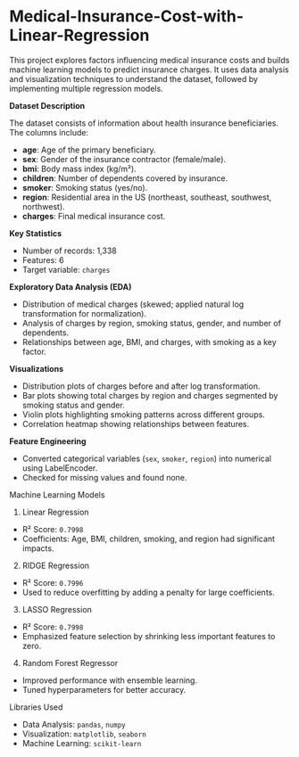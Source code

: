 # Medical-Insurance-Cost-with-Linear-Regression
This project explores factors influencing medical insurance costs and builds machine learning models to predict insurance charges. It uses data analysis and visualization techniques to understand the dataset, followed by implementing multiple regression models.

 **Dataset Description**

The dataset consists of information about health insurance beneficiaries. The columns include:

- **age**: Age of the primary beneficiary.
- **sex**: Gender of the insurance contractor (female/male).
- **bmi**: Body mass index (kg/m²).
- **children**: Number of dependents covered by insurance.
- **smoker**: Smoking status (yes/no).
- **region**: Residential area in the US (northeast, southeast, southwest, northwest).
- **charges**: Final medical insurance cost.

 **Key Statistics**

- Number of records: 1,338
- Features: 6
- Target variable: `charges`

 **Exploratory Data Analysis (EDA)**

- Distribution of medical charges (skewed; applied natural log transformation for normalization).
- Analysis of charges by region, smoking status, gender, and number of dependents.
- Relationships between age, BMI, and charges, with smoking as a key factor.

 **Visualizations**

- Distribution plots of charges before and after log transformation.
- Bar plots showing total charges by region and charges segmented by smoking status and gender.
- Violin plots highlighting smoking patterns across different groups.
- Correlation heatmap showing relationships between features.

 **Feature Engineering**

- Converted categorical variables (`sex`, `smoker`, `region`) into numerical using LabelEncoder.
- Checked for missing values and found none.

 Machine Learning Models

 1. Linear Regression
   - R² Score: `0.7998`
   - Coefficients: Age, BMI, children, smoking, and region had significant impacts.

 2. RIDGE Regression
   - R² Score: `0.7996`
   - Used to reduce overfitting by adding a penalty for large coefficients.

 3. LASSO Regression
   - R² Score: `0.7998`
   - Emphasized feature selection by shrinking less important features to zero.

 4. Random Forest Regressor
   - Improved performance with ensemble learning.
   - Tuned hyperparameters for better accuracy.

 Libraries Used

- Data Analysis: `pandas`, `numpy`
- Visualization: `matplotlib`, `seaborn`
- Machine Learning: `scikit-learn`



